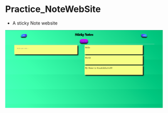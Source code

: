 # Practice_NoteWebSite

- A sticky Note website

<img src = "Photo/NoteWebSite.png" alt = "Website Photo">
